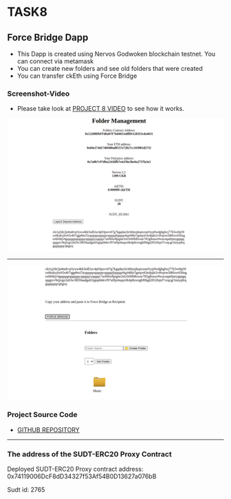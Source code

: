 # TASK8
## Force Bridge Dapp

- This Dapp is created using Nervos Godwoken blockchain testnet. You can connect via metamask 
- You can create new folders and see old folders that were created
- You can transfer ckEth using Force Bridge

### Screenshot-Video

- Please take look at <a href="https://youtu.be/39Sd0l0i8YE">PROJECT 8 VIDEO</a> to see how it works.

<img src="https://github.com/tayfun-yuksel/nervos-gitcoin-hackhathon/blob/master/task8/force1.png"/>
<hr/>
<img src="https://github.com/tayfun-yuksel/nervos-gitcoin-hackhathon/blob/master/task8/force2.png"/>

### Project Source Code

- <a href="https://github.com/tayfun-yuksel/task8-force-bridge">GITHUB REPOSITORY</a>

<hr/>

### The address of the SUDT-ERC20 Proxy Contract 

Deployed SUDT-ERC20 Proxy contract address: 0x74119006DcF8dD34327f53Af54B0D13627a076bB

Sudt id: 2765
